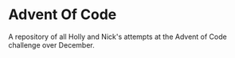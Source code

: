 # Advent Of Code
A repository of all Holly and Nick's attempts at the Advent of Code challenge over December.
